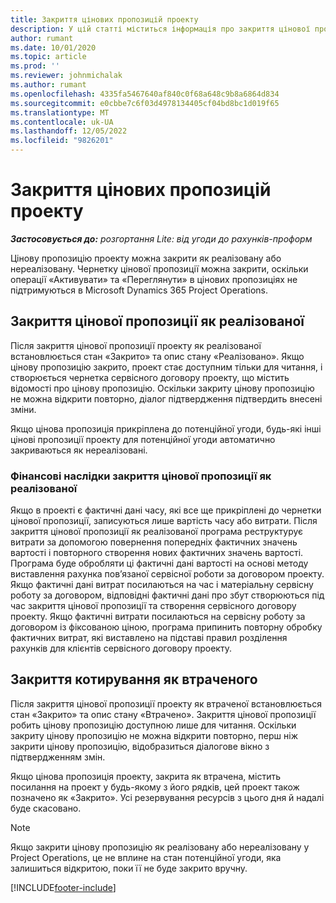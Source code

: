```yaml
---
title: Закриття цінових пропозицій проекту
description: У цій статті міститься інформація про закриття цінової пропозиції у Project Operations.
author: rumant
ms.date: 10/01/2020
ms.topic: article
ms.prod: ''
ms.reviewer: johnmichalak
ms.author: rumant
ms.openlocfilehash: 4335fa5467640af840c0f68a648c9b8a6864d834
ms.sourcegitcommit: e0cbbe7c6f03d4978134405cf04bd8bc1d019f65
ms.translationtype: MT
ms.contentlocale: uk-UA
ms.lasthandoff: 12/05/2022
ms.locfileid: "9826201"
---
```

# <a name="close-project-quotes"></a>Закриття цінових пропозицій проекту

_**Застосовується до:** розгортання Lite: від угоди до рахунків-проформ_

Цінову пропозицію проекту можна закрити як реалізовану або нереалізовану. Чернетку цінової пропозиції можна закрити, оскільки операції «Активувати» та «Переглянути» в цінових пропозиціях не підтримуються в Microsoft Dynamics 365 Project Operations.

## <a name="close-a-quote-as-won"></a>Закриття цінової пропозиції як реалізованої

Після закриття цінової пропозиції проекту як реалізованої встановлюється стан «Закрито» та опис стану «Реалізовано». Якщо цінову пропозицію закрито, проект стає доступним тільки для читання, і створюється чернетка сервісного договору проекту, що містить відомості про цінову пропозицію. Оскільки закриту цінову пропозицію не можна відкрити повторно, діалог підтвердження підтвердить внесені зміни.

Якщо цінова пропозиція прикріплена до потенційної угоди, будь-які інші цінові пропозиції проекту для потенційної угоди автоматично закриваються як нереалізовані.

### <a name="financial-impact-of-closing-a-quote-as-won"></a>Фінансові наслідки закриття цінової пропозиції як реалізованої

Якщо в проекті є фактичні дані часу, які все ще прикріплені до чернетки цінової пропозиції, записуються лише вартість часу або витрати. Після закриття цінової пропозиції як реалізованої програма реструктурує витрати за допомогою повернення попередніх фактичних значень вартості і повторного створення нових фактичних значень вартості. Програма буде обробляти ці фактичні дані вартості на основі методу виставлення рахунка пов’язаної сервісної роботи за договором проекту. Якщо фактичні дані витрат посилаються на час і матеріальну сервісну роботу за договором, відповідні фактичні дані про збут створюються під час закриття цінової пропозиції та створення сервісного договору проекту. Якщо фактичні витрати посилаються на сервісну роботу за договором із фіксованою ціною, програма припинить повторну обробку фактичних витрат, які виставлено на підставі правил розділення рахунків для клієнтів сервісного договору проекту.

## <a name="closing-a-quote-as-lost"></a>Закриття котирування як втраченого

Після закриття цінової пропозиції проекту як втраченої встановлюється стан «Закрито» та опис стану «Втрачено». Закриття цінової пропозиції робить цінову пропозицію доступною лише для читання. Оскільки закриту цінову пропозицію не можна відкрити повторно, перш ніж закрити цінову пропозицію, відобразиться діалогове вікно з підтвердженням змін.

Якщо цінова пропозиція проекту, закрита як втрачена, містить посилання на проект у будь-якому з його рядків, цей проект також позначено як «Закрито». Усі резервування ресурсів з цього дня й надалі буде скасовано.

> [!NOTE]
> Якщо закрити цінову пропозицію як реалізовану або нереалізовану у Project Operations, це не вплине на стан потенційної угоди, яка залишиться відкритою, поки її не буде закрито вручну.


[!INCLUDE[footer-include](../../includes/footer-banner.md)]
